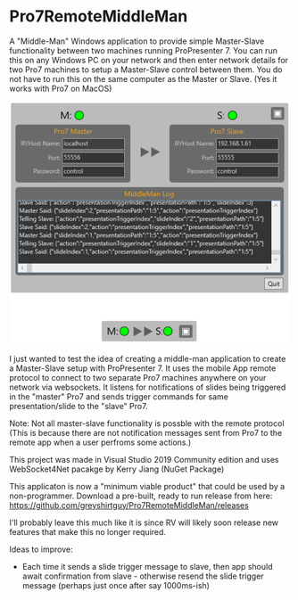 # Pro7RemoteMiddleMan
A "Middle-Man" Windows application to provide simple Master-Slave functionality between two machines running ProPresenter 7.
You can run this on any Windows PC on your network and then enter network details for two Pro7 machines to setup a Master-Slave control between them.
You do not have to run this on the same computer as the Master or Slave. (Yes it works with Pro7 on MacOS)

![Screenshot](Screenshot.png)

I just wanted to test the idea of creating a middle-man application to create a Master-Slave setup with ProPresenter 7.
It uses the mobile App remote protocol to connect to two separate Pro7 machines anywhere on your network via websockets.
It listens for notifications of slides being triggered in the "master" Pro7 and sends trigger commands for same presentation/slide to the "slave" Pro7.

Note: Not all master-slave functionality is possble with the remote protocol (This is because there are not notification messages sent from Pro7 to the remote app when a user perfroms some actions.)

This project was made in Visual Studio 2019 Community edition and uses WebSocket4Net pacakge by Kerry Jiang (NuGet Package)

This applicaton is now a "minimum viable product" that could be used by a non-programmer. Download a pre-built, ready to run release from here: https://github.com/greyshirtguy/Pro7RemoteMiddleMan/releases

I'll probably leave this much like it is since RV will likely soon release new features that make this no longer required.

Ideas to improve:
* Each time it sends a slide trigger message to slave, then app should await confirmation from slave - otherwise resend the slide trigger message (perhaps just once after say 1000ms-ish)
